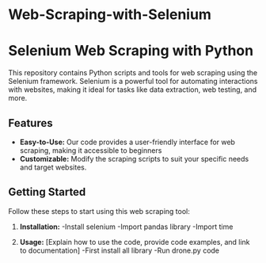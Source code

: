 # Web-Scraping-with-Selenium
# Selenium Web Scraping with Python


This repository contains Python scripts and tools for web scraping using the Selenium framework. Selenium is a powerful tool for automating interactions with websites, making it ideal for tasks like data extraction, web testing, and more.

## Features

- **Easy-to-Use:** Our code provides a user-friendly interface for web scraping, making it accessible to beginners 
- **Customizable:** Modify the scraping scripts to suit your specific needs and target websites.

## Getting Started

Follow these steps to start using this web scraping tool:

1. **Installation:**
     -Install selenium
     -Import pandas library
     -Import time               

3. **Usage:** [Explain how to use the code, provide code examples, and link to documentation]
     -First install all library
     -Run drone.py code 




